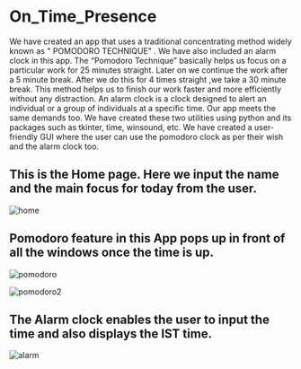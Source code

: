 # On_Time_Presence
We have created an app that uses a traditional concentrating method widely known as " POMODORO TECHNIQUE" . We have also included an alarm clock in this app. The “Pomodoro Technique” basically helps us focus on a particular work for 25 minutes straight. Later on we continue the work after a 5 minute break. After we do this for 4 times straight ,we take a 30 minute break. This method helps us to finish our work faster and more efficiently without any distraction. An alarm clock is a clock designed to alert an individual or a group of individuals at a specific time. Our app meets the same demands too.  We have created these two utilities using python and its packages such as tkinter, time, winsound, etc. We have created a user-friendly GUI where the user can use the pomodoro clock as per their wish and the alarm clock too.

## This is the Home page. Here we input the name and the main focus for today from the user.
![home](https://user-images.githubusercontent.com/76477365/119272615-73a57580-bc24-11eb-8b04-6895b9399ea9.PNG)

## Pomodoro feature in this App pops up in front of all the windows once the time is up.
![pomodoro](https://user-images.githubusercontent.com/76477365/119272659-abacb880-bc24-11eb-94c3-559edc1907a6.png)

![pomodoro2](https://user-images.githubusercontent.com/76477365/119272690-ced76800-bc24-11eb-9204-0d4b2ddb1bf2.png)

## The Alarm clock enables the user to input the time and also displays the IST time.
![alarm](https://user-images.githubusercontent.com/76477365/119272696-d434b280-bc24-11eb-9444-949e76d01bc6.png)

